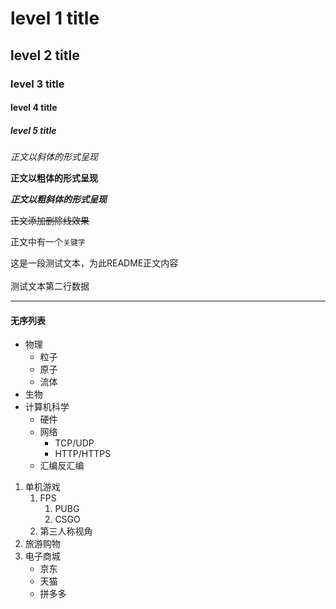 # level 1 title
## level 2 title
### level 3 title
#### level 4 title
##### level 5 title

*正文以斜体的形式呈现*

**正文以粗体的形式呈现**

***正文以粗斜体的形式呈现***

~~正文添加删除线效果~~

正文中有一个`关键字`

这是一段测试文本，为此README正文内容<br><br>测试文本第二行数据

---

#### 无序列表
* 物理
  * 粒子
  * 原子
  * 流体
* 生物
* 计算机科学
  * 硬件
  * 网络
    * TCP/UDP
    * HTTP/HTTPS
  * 汇编反汇编

1. 单机游戏
   1. FPS
      1. PUBG
      2. CSGO
   2. 第三人称视角
2. 旅游购物
3. 电子商城
   * 京东
   * 天猫
   * 拼多多

